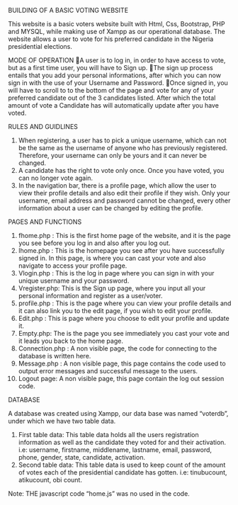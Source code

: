 BUILDING OF A BASIC VOTING WEBSITE

This website is a basic voters website built with Html, Css, Bootstrap, PHP and MYSQL,  while making use of Xampp as our operational database.
The website allows a user to vote for his preferred candidate in the Nigeria presidential elections.

MODE OF OPERATION
A user is to log in, in order to have access to vote, but as a first time user, you will have to Sign up.
The sign up process entails that you add your personal informations, after which you can now sign in with the use of your Username and Password.
Once signed in, you will have to scroll to to the bottom of the page and vote for any of your preferred candidate out of the 3 candidates listed. After which the total amount of vote a Candidate has will automatically update after you have voted. 

RULES AND GUIDLINES 
1. When registering, a user has to pick a unique username, which can not be the same as the username of anyone who has previously registered. Therefore, your username can only be yours and it can never be changed.
2. A candidate has the right to vote only once. Once you have voted, you can no longer vote again.
3. In the navigation bar, there is a profile page, which allow the user to view their profile details and also edit their profile if they wish. Only your username, email address and password cannot be changed, every other information about a user can be changed by editing the profile.

PAGES AND FUNCTIONS
1. fhome.php : This is the first home page of the website, and it is the page you see before you log in and also after you log out.
2. lhome.php : This is the homepage you see after you have successfully signed in. In this page, is where you can cast your vote and also navigate to access your profile page.
3. Vlogin.php : This is the log in page where you can sign in with your unique username and your password.
4. Vregister.php: This is the Sign up page, where you input all your personal information and register as a user/voter.
5. profile.php : This is the page where you can view your profile details and it can also link you to the edit page, if you wish to edit your profile.
6. Edit.php : This is page where you choose to edit your profile and update it.
7. Empty.php: The is the page  you see immediately you cast your vote and it leads you back to the home page.
8. Connection.php : A non visible page, the code for connecting to the database is written here.
9. Message.php : A non visible page, this page contains the code used to output error messages and successful message to the users.
10. Logout page: A non visible page, this page contain the log out session code.

DATABASE

A database was created using Xampp, our data base was named “voterdb”, under which we have two table data. 

1. First table data: This table data holds all the users registration information as well as the candidate they voted for and their activation.
i.e: username, firstname, middlename, lastname, email, password, phone, gender, state, candidate, activation.
2. Second table data: This table data is used to keep count of the amount of votes each of the presidential candidate has gotten.
i.e: tinubucount, atikucount, obi count.

Note: THE javascript code “home.js” was no used in the code.
